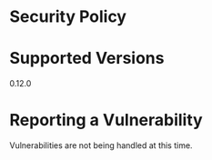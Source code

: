 # Security Policy

# Supported Versions

0.12.0

# Reporting a Vulnerability

Vulnerabilities are not being handled at this time.
